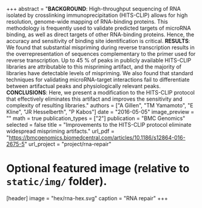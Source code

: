 +++
abstract = "**BACKGROUND**: High-throughput sequencing of RNA isolated by crosslinking immunoprecipitation (HITS-CLIP) allows for high resolution, genome-wide mapping of RNA-binding proteins. This methodology is frequently used to validate predicted targets of microRNA binding, as well as direct targets of other RNA-binding proteins. Hence, the accuracy and sensitivity of binding site identification is critical.  **RESULTS**: We found that substantial mispriming during reverse transcription results in the overrepresentation of sequences complementary to the primer used for reverse transcription. Up to 45 % of peaks in publicly available HITS-CLIP libraries are attributable to this mispriming artifact, and the majority of libraries have detectable levels of mispriming. We also found that standard techniques for validating microRNA-target interactions fail to differentiate between artifactual peaks and physiologically relevant peaks. **CONCLUSIONS**: Here, we present a modification to the HITS-CLIP protocol that effectively eliminates this artifact and improves the sensitivity and complexity of resulting libraries."
authors = ["A Gillen", "TM Yamamoto", "E Kline", "JR Hesselberth", "P Kabos"]
date = "2016-05-05"
image_preview = ""
math = true
publication_types = ["2"]
publication = "BMC Genomics"
selected = false 
title = "Improvements to the HITS-CLIP protocol eliminate widespread mispriming artifacts."
url_pdf = "https://bmcgenomics.biomedcentral.com/articles/10.1186/s12864-016-2675-5"
url_project = "project/rna-repair"

# Optional featured image (relative to `static/img/` folder).
[header]
image = "hex/rna-hex.svg"
caption = "RNA repair"
+++
    
